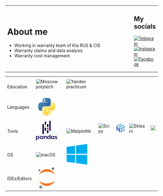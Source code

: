 <table>
<tr> 
<td width="550">
<h1>About me</h1>

- Working in warranty team of Kia RUS & CIS
- Warranty claims and data analysis
- Warranty cost management
</td>
<td>
   <h2> My socials </h2>
   
   [![Telegram](https://img.shields.io/badge/Telegram-2CA5E0?style=for-the-badge&logo=telegram&logoColor=white)](https://t.me/alexeyfill)
   [![Instagram](https://img.shields.io/badge/Instagram-%23E4405F.svg?style=for-the-badge&logo=Instagram&logoColor=white)](https://www.instagram.com/filichkin_alexey)
   [![Facebook](https://logos-world.net/wp-content/uploads/2020/05/Facebook-Logo.png)](https://www.facebook.com/filichkin.alexey)
</td>
</tr>
</table>
<table>

<td>
   <tr>
      <td> Education </td>
      <td>
          <img src="https://upload.wikimedia.org/wikipedia/commons/9/90/LogoMospolytech.jpg" title="Moscow polytech" width="70"/>&nbsp;
      </td>
      <td>
           <img src="https://upload.wikimedia.org/wikipedia/commons/2/20/Width_1600.png" title="Yandex practicum" width="70"/>&nbsp;
      </td>
      
  </tr>
  <tr>
      <td> Languages </td>
      <td>
          <img src="https://github.com/devicons/devicon/blob/master/icons/python/python-original.svg" title="Python" width="70"/>&nbsp;
      </td>
      
  </tr>
  <tr>
      <td> Tools </td>
      <td>
           <img src="https://github.com/devicons/devicon/blob/master/icons/pandas/pandas-original-wordmark.svg" title="Pandas" width="70"/>&nbsp;
      </td>
      <td>
           <img src="https://upload.wikimedia.org/wikipedia/commons/8/84/Matplotlib_icon.svg" title="Matplotlib" width="70"/>&nbsp;
      </td>
      <td>
           <img src="https://upload.wikimedia.org/wikipedia/commons/b/b2/SCIPY_2.svg" title="Scipy" width="70"/>&nbsp;
      </td>
      <td> 
           <img src="https://github.com/devicons/devicon/blob/master/icons/numpy/numpy-original.svg" title="Numpy" width="70"/>&nbsp;
      </td>
     <td> 
           <img src="https://upload.wikimedia.org/wikipedia/commons/0/05/Scikit_learn_logo_small.svg" title="Sklearn" width="70"/>&nbsp;
      </td>
      <td>
           <img src="https://upload.wikimedia.org/wikipedia/commons/8/8a/Plotly-logo.png" width="70"/>&nbsp;
      </td>      
  </tr>
  <tr>
      <td> OS </td>
      <td>
           <img src="https://upload.wikimedia.org/wikipedia/de/b/b1/MacOS-Logo.svg" title="macOS" width="70"/>&nbsp;
      </td>
      <td>
           <img src="https://github.com/devicons/devicon/blob/master/icons/windows8/windows8-original.svg" title="Windows" width="70"/>&nbsp;
      </td>
    
  </tr>
  <tr>
     <td> IDEs/Editors </td>
      <td>
           <img src="https://github.com/devicons/devicon/blob/master/icons/jupyter/jupyter-original.svg" title="Jupyter" width="70"/>&nbsp;
      </td>
      
  </tr>
</table>

